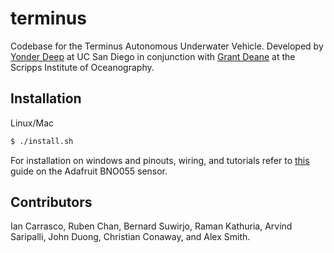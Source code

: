 # terminus
Codebase for the Terminus Autonomous Underwater Vehicle. Developed by [Yonder Deep](http://yonderdeep.org) at UC San Diego in conjunction with [Grant Deane](https://scripps.ucsd.edu/labs/stokes/grant-deane-researcher-profile/#1483576076935-e1a1fd7e-f2ac) at the Scripps Institute of Oceanography.


## Installation

Linux/Mac
```sh
$ ./install.sh
```

For installation on windows and pinouts, wiring, and tutorials refer to [this](https://learn.adafruit.com/adafruit-bno055-absolute-orientation-sensor/arduino-code) guide on the Adafruit BNO055 sensor.


## Contributors

Ian Carrasco, Ruben Chan, Bernard Suwirjo, Raman Kathuria, Arvind Saripalli, John Duong, Christian Conaway, and Alex Smith.

